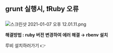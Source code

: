 ## grunt 실행시, ❗Ruby 오류

![스크린샷 2021-01-07 오후 12.01.11.png](https://s3-us-west-2.amazonaws.com/secure.notion-static.com/265e132d-fa39-4370-be31-b4ce408b637b/%E1%84%89%E1%85%B3%E1%84%8F%E1%85%B3%E1%84%85%E1%85%B5%E1%86%AB%E1%84%89%E1%85%A3%E1%86%BA_2021-01-07_%E1%84%8B%E1%85%A9%E1%84%92%E1%85%AE_12.01.11.png)

**해결방법 : ruby 버전 변경하여 에러 해결 → rbenv 설치**

루비 설치하러가기 👉 